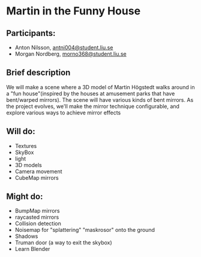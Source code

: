 # Martin in the Funny House

## Participants:

- Anton Nilsson, antni004@student.liu.se
- Morgan Nordberg, morno368@student.liu.se

## Brief description

We will make a scene where a 3D model of Martin Högstedt walks around in a "fun
house"(inspired by the houses at amusement parks that have bent/warped
mirrors). The scene will have various kinds of bent mirrors. As the project
evolves, we'll make the mirror technique configurable, and explore various ways
to achieve mirror effects

## Will do:

- Textures
- SkyBox
- light
- 3D models
- Camera movement
- CubeMap mirrors

## Might do:
    
- BumpMap mirrors
- raycasted mirrors
- Collision detection
- Noisemap for "splattering" "maskrosor" onto the ground
- Shadows
- Truman door (a way to exit the skybox)
- Learn Blender
